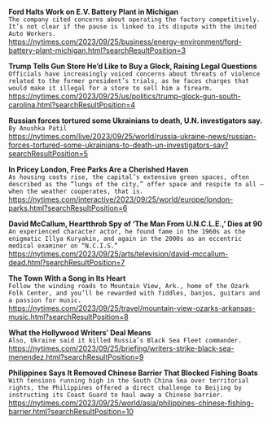 **Ford Halts Work on E.V. Battery Plant in Michigan**\
`The company cited concerns about operating the factory competitively. It’s not clear if the pause is linked to its dispute with the United Auto Workers.`\
https://nytimes.com/2023/09/25/business/energy-environment/ford-battery-plant-michigan.html?searchResultPosition=3

**Trump Tells Gun Store He’d Like to Buy a Glock, Raising Legal Questions**\
`Officials have increasingly voiced concerns about threats of violence related to the former president’s trials, as he faces charges that would make it illegal for a store to sell him a firearm.`\
https://nytimes.com/2023/09/25/us/politics/trump-glock-gun-south-carolina.html?searchResultPosition=4

**Russian forces tortured some Ukrainians to death, U.N. investigators say.**\
`By Anushka Patil`\
https://nytimes.com/live/2023/09/25/world/russia-ukraine-news/russian-forces-tortured-some-ukrainians-to-death-un-investigators-say?searchResultPosition=5

**In Pricey London, Free Parks Are a Cherished Haven**\
`As housing costs rise, the capital’s extensive green spaces, often described as the “lungs of the city,” offer space and respite to all — when the weather cooperates, that is.`\
https://nytimes.com/interactive/2023/09/25/world/europe/london-parks.html?searchResultPosition=6

**David McCallum, Heartthrob Spy of ‘The Man From U.N.C.L.E.,’ Dies at 90**\
`An experienced character actor, he found fame in the 1960s as the enigmatic Illya Kuryakin, and again in the 2000s as an eccentric medical examiner on “N.C.I.S.”`\
https://nytimes.com/2023/09/25/arts/television/david-mccallum-dead.html?searchResultPosition=7

**The Town With a Song in Its Heart**\
`Follow the winding roads to Mountain View, Ark., home of the Ozark Folk Center, and you’ll be rewarded with fiddles, banjos, guitars and a passion for music.`\
https://nytimes.com/2023/09/25/travel/mountain-view-ozarks-arkansas-music.html?searchResultPosition=8

**What the Hollywood Writers’ Deal Means**\
`Also, Ukraine said it killed Russia’s Black Sea Fleet commander.`\
https://nytimes.com/2023/09/25/briefing/writers-strike-black-sea-menendez.html?searchResultPosition=9

**Philippines Says It Removed Chinese Barrier That Blocked Fishing Boats**\
`With tensions running high in the South China Sea over territorial rights, the Philippines offered a direct challenge to Beijing by instructing its Coast Guard to haul away a Chinese barrier.`\
https://nytimes.com/2023/09/25/world/asia/philippines-chinese-fishing-barrier.html?searchResultPosition=10

